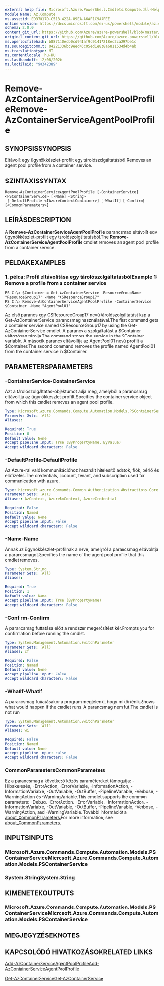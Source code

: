 ```yaml
---
external help file: Microsoft.Azure.PowerShell.Cmdlets.Compute.dll-Help.xml
Module Name: Az.Compute
ms.assetid: ED37B17D-C513-422A-89EA-A6AF1C9A5FEE
online version: https://docs.microsoft.com/en-us/powershell/module/az.compute/remove-azcontainerserviceagentpoolprofile
schema: 2.0.0
content_git_url: https://github.com/Azure/azure-powershell/blob/master/src/Compute/Compute/help/Remove-AzContainerServiceAgentPoolProfile.md
original_content_git_url: https://github.com/Azure/azure-powershell/blob/master/src/Compute/Compute/help/Remove-AzContainerServiceAgentPoolProfile.md
ms.openlocfilehash: b887110ecb0cd941af9c91417218ec2ca297be1c
ms.sourcegitcommit: 04221336bc9eed46c05ed1e828a6811534d4b4ab
ms.translationtype: MT
ms.contentlocale: hu-HU
ms.lasthandoff: 12/08/2020
ms.locfileid: "98342389"
---
```

# <span data-ttu-id="69fa1-101">Remove-AzContainerServiceAgentPoolProfile</span><span class="sxs-lookup"><span data-stu-id="69fa1-101">Remove-AzContainerServiceAgentPoolProfile</span></span>

## <span data-ttu-id="69fa1-102">SYNOPSIS</span><span class="sxs-lookup"><span data-stu-id="69fa1-102">SYNOPSIS</span></span>
<span data-ttu-id="69fa1-103">Eltávolít egy ügynökkészlet-profilt egy tárolószolgáltatásból.</span><span class="sxs-lookup"><span data-stu-id="69fa1-103">Removes an agent pool profile from a container service.</span></span>

## <span data-ttu-id="69fa1-104">SZINTAXIS</span><span class="sxs-lookup"><span data-stu-id="69fa1-104">SYNTAX</span></span>

```
Remove-AzContainerServiceAgentPoolProfile [-ContainerService] <PSContainerService> [-Name] <String>
 [-DefaultProfile <IAzureContextContainer>] [-WhatIf] [-Confirm] [<CommonParameters>]
```

## <span data-ttu-id="69fa1-105">LEÍRÁS</span><span class="sxs-lookup"><span data-stu-id="69fa1-105">DESCRIPTION</span></span>
<span data-ttu-id="69fa1-106">A **Remove-AzContainerServiceAgentPoolProfile** parancsmag eltávolít egy ügynökkészlet-profilt egy tárolószolgáltatásból.</span><span class="sxs-lookup"><span data-stu-id="69fa1-106">The **Remove-AzContainerServiceAgentPoolProfile** cmdlet removes an agent pool profile from a container service.</span></span>

## <span data-ttu-id="69fa1-107">PÉLDÁK</span><span class="sxs-lookup"><span data-stu-id="69fa1-107">EXAMPLES</span></span>

### <span data-ttu-id="69fa1-108">1. példa: Profil eltávolítása egy tárolószolgáltatásból</span><span class="sxs-lookup"><span data-stu-id="69fa1-108">Example 1: Remove a profile from a container service</span></span>
```
PS C:\> $Container = Get-AzContainerService -ResourceGroupName "ResourceGroup17" -Name "CSResourceGroup17" 
PS C:\> Remove-AzContainerServiceAgentPoolProfile -ContainerService $Container -Name "AgentPool01"
```

<span data-ttu-id="69fa1-109">Az első parancs egy CSResourceGroup17 nevű tárolószolgáltatást kap a Get-AzContainerService parancsmag használatával.</span><span class="sxs-lookup"><span data-stu-id="69fa1-109">The first command gets a container service named CSResourceGroup17 by using the Get-AzContainerService cmdlet.</span></span>
<span data-ttu-id="69fa1-110">A parancs a szolgáltatást a $Container változóban tárolja.</span><span class="sxs-lookup"><span data-stu-id="69fa1-110">The command stores the service in the $Container variable.</span></span>
<span data-ttu-id="69fa1-111">A második parancs eltávolítja az AgentPool01 nevű profilt a $Container.</span><span class="sxs-lookup"><span data-stu-id="69fa1-111">The second command removes the profile named AgentPool01 from the container service in $Container.</span></span>

## <span data-ttu-id="69fa1-112">PARAMETERS</span><span class="sxs-lookup"><span data-stu-id="69fa1-112">PARAMETERS</span></span>

### <span data-ttu-id="69fa1-113">-ContainerService</span><span class="sxs-lookup"><span data-stu-id="69fa1-113">-ContainerService</span></span>
<span data-ttu-id="69fa1-114">Azt a tárolószolgáltatás-objektumot adja meg, amelyből a parancsmag eltávolítja az ügynökkészlet-profilt.</span><span class="sxs-lookup"><span data-stu-id="69fa1-114">Specifies the container service object from which this cmdlet removes an agent pool profile.</span></span>

```yaml
Type: Microsoft.Azure.Commands.Compute.Automation.Models.PSContainerService
Parameter Sets: (All)
Aliases:

Required: True
Position: 0
Default value: None
Accept pipeline input: True (ByPropertyName, ByValue)
Accept wildcard characters: False
```

### <span data-ttu-id="69fa1-115">-DefaultProfile</span><span class="sxs-lookup"><span data-stu-id="69fa1-115">-DefaultProfile</span></span>
<span data-ttu-id="69fa1-116">Az Azure-ral való kommunikációhoz használt hitelesítő adatok, fiók, bérlő és előfizetés.</span><span class="sxs-lookup"><span data-stu-id="69fa1-116">The credentials, account, tenant, and subscription used for communication with azure.</span></span>

```yaml
Type: Microsoft.Azure.Commands.Common.Authentication.Abstractions.Core.IAzureContextContainer
Parameter Sets: (All)
Aliases: AzContext, AzureRmContext, AzureCredential

Required: False
Position: Named
Default value: None
Accept pipeline input: False
Accept wildcard characters: False
```

### <span data-ttu-id="69fa1-117">-Name</span><span class="sxs-lookup"><span data-stu-id="69fa1-117">-Name</span></span>
<span data-ttu-id="69fa1-118">Annak az ügynökkészlet-profilnak a neve, amelyről a parancsmag eltávolítja a parancsmagot.</span><span class="sxs-lookup"><span data-stu-id="69fa1-118">Specifies the name of the agent pool profile that this cmdlet removes.</span></span>

```yaml
Type: System.String
Parameter Sets: (All)
Aliases:

Required: True
Position: 1
Default value: None
Accept pipeline input: True (ByPropertyName)
Accept wildcard characters: False
```

### <span data-ttu-id="69fa1-119">-Confirm</span><span class="sxs-lookup"><span data-stu-id="69fa1-119">-Confirm</span></span>
<span data-ttu-id="69fa1-120">A parancsmag futtatása előtt a rendszer megerősítést kér.</span><span class="sxs-lookup"><span data-stu-id="69fa1-120">Prompts you for confirmation before running the cmdlet.</span></span>

```yaml
Type: System.Management.Automation.SwitchParameter
Parameter Sets: (All)
Aliases: cf

Required: False
Position: Named
Default value: None
Accept pipeline input: False
Accept wildcard characters: False
```

### <span data-ttu-id="69fa1-121">-WhatIf</span><span class="sxs-lookup"><span data-stu-id="69fa1-121">-WhatIf</span></span>
<span data-ttu-id="69fa1-122">A parancsmag futtatásakor a program megjeleníti, hogy mi történik.</span><span class="sxs-lookup"><span data-stu-id="69fa1-122">Shows what would happen if the cmdlet runs.</span></span> <span data-ttu-id="69fa1-123">A parancsmag nem fut.</span><span class="sxs-lookup"><span data-stu-id="69fa1-123">The cmdlet is not run.</span></span>

```yaml
Type: System.Management.Automation.SwitchParameter
Parameter Sets: (All)
Aliases: wi

Required: False
Position: Named
Default value: None
Accept pipeline input: False
Accept wildcard characters: False
```

### <span data-ttu-id="69fa1-124">CommonParameters</span><span class="sxs-lookup"><span data-stu-id="69fa1-124">CommonParameters</span></span>
<span data-ttu-id="69fa1-125">Ez a parancsmag a következő közös paramétereket támogatja: -Hibakeresés, -ErrorAction, -ErrorVariable, -InformationAction, -InformationVariable, -OutVariable, -OutBuffer, -PipelineVariable, -Verbose, -WarningAction és -WarningVariable.</span><span class="sxs-lookup"><span data-stu-id="69fa1-125">This cmdlet supports the common parameters: -Debug, -ErrorAction, -ErrorVariable, -InformationAction, -InformationVariable, -OutVariable, -OutBuffer, -PipelineVariable, -Verbose, -WarningAction, and -WarningVariable.</span></span> <span data-ttu-id="69fa1-126">További információt a [about_CommonParameters.](http://go.microsoft.com/fwlink/?LinkID=113216)</span><span class="sxs-lookup"><span data-stu-id="69fa1-126">For more information, see [about_CommonParameters](http://go.microsoft.com/fwlink/?LinkID=113216).</span></span>

## <span data-ttu-id="69fa1-127">INPUTS</span><span class="sxs-lookup"><span data-stu-id="69fa1-127">INPUTS</span></span>

### <span data-ttu-id="69fa1-128">Microsoft.Azure.Commands.Compute.Automation.Models.PSContainerService</span><span class="sxs-lookup"><span data-stu-id="69fa1-128">Microsoft.Azure.Commands.Compute.Automation.Models.PSContainerService</span></span>

### <span data-ttu-id="69fa1-129">System.String</span><span class="sxs-lookup"><span data-stu-id="69fa1-129">System.String</span></span>

## <span data-ttu-id="69fa1-130">KIMENETEK</span><span class="sxs-lookup"><span data-stu-id="69fa1-130">OUTPUTS</span></span>

### <span data-ttu-id="69fa1-131">Microsoft.Azure.Commands.Compute.Automation.Models.PSContainerService</span><span class="sxs-lookup"><span data-stu-id="69fa1-131">Microsoft.Azure.Commands.Compute.Automation.Models.PSContainerService</span></span>

## <span data-ttu-id="69fa1-132">MEGJEGYZÉSEK</span><span class="sxs-lookup"><span data-stu-id="69fa1-132">NOTES</span></span>

## <span data-ttu-id="69fa1-133">KAPCSOLÓDÓ HIVATKOZÁSOK</span><span class="sxs-lookup"><span data-stu-id="69fa1-133">RELATED LINKS</span></span>

[<span data-ttu-id="69fa1-134">Add-AzContainerServiceAgentPoolProfile</span><span class="sxs-lookup"><span data-stu-id="69fa1-134">Add-AzContainerServiceAgentPoolProfile</span></span>](./Add-AzContainerServiceAgentPoolProfile.md)

[<span data-ttu-id="69fa1-135">Get-AzContainerService</span><span class="sxs-lookup"><span data-stu-id="69fa1-135">Get-AzContainerService</span></span>](./Get-AzContainerService.md)


